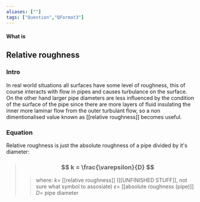 ```yaml
---
aliases: [""]
tags: ["Question","QFormat3"]
---
```


#### What is
## Relative roughness
### Intro
In real world situations all surfaces have some level of roughness, this of course interacts with flow in pipes and causes turbulance on the surface. On the other hand larger pipe diameters are less influenced by the condition of the surface of the pipe since there are more layers of fluid insulating the inner more laminar flow from the outer turbulant flow, so a non dimentionalised value known as [[relative roughness]] becomes useful.

### Equation
Relative roughness is just the absolute roughness of a pipe divided by it's diameter:

> ### $$ k = \frac{\varepsilon}{D} $$ 
>> where:
>> $k=$ [[relative roughness]] ([[UNFINISHED STUFF]], not sure what symbol to assosiate)
>> $\varepsilon=$ [[absolute roughness (pipe)]]
>> $D=$ pipe diameter

